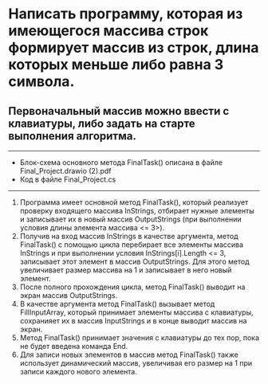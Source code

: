 # Написать программу, которая из имеющегося массива строк формирует массив из строк, длина которых меньше либо равна 3 символа. 
## Первоначальный массив можно ввести с клавиатуры, либо задать на старте выполнения алгоритма. 

---
* Блок-схема основного метода FinalTask() описана в файле Final_Project.drawio (2).pdf
* Код в файле Final_Project.cs

---
1. Программа имеет основной метод FinalTask(), который реализует проверку входящего массива InStrings, отбирает нужные элементы и записывает их в новый массив OutputStrings (при выполнении условия длины элемента массива <= 3>).
2. Получив на вход массив InStrings в качестве аргумента, метод FinalTask() с помощью цикла перебирает все элементы массива InStrings и при выполнении условия InStrings[i].Length <= 3, записывает этот элемент в массив OutputStrings. Для этого метод увеличивает размер массива на 1 и записывает в него новый элемент.
3. После полного прохождения цикла, метод FinalTask() выводит на экран массив OutputStrings.
4. В качестве аргумента метод FinalTask() вызывает метод FillInputArray, который принимает элементы массива с клавиатуры, сохранияет их в массив InputStrings и в конце выводит массив на экран.
5. Метод FinalTask() принимает значения с клавиатуры до тех пор, пока не будет введена команда End.
6. Для записи новых элементов в массив метод FinalTask() также использует динамический массив, увеличивая его размер на 1 при записи каждого нового элемента.